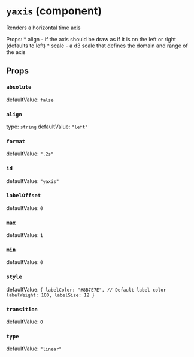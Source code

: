 `yaxis` (component)
===================

Renders a horizontal time axis

Props:
    * align - if the axis should be draw as if it is on the left or right (defaults to left)
    * scale - a d3 scale that defines the domain and range of the axis

Props
-----

### `absolute`

defaultValue: `false`


### `align`

type: `string`
defaultValue: `"left"`


### `format`

defaultValue: `".2s"`


### `id`

defaultValue: `"yaxis"`


### `labelOffset`

defaultValue: `0`


### `max`

defaultValue: `1`


### `min`

defaultValue: `0`


### `style`

defaultValue: `{
    labelColor: "#8B7E7E", // Default label color
    labelWeight: 100,
    labelSize: 12
}`


### `transition`

defaultValue: `0`


### `type`

defaultValue: `"linear"`

